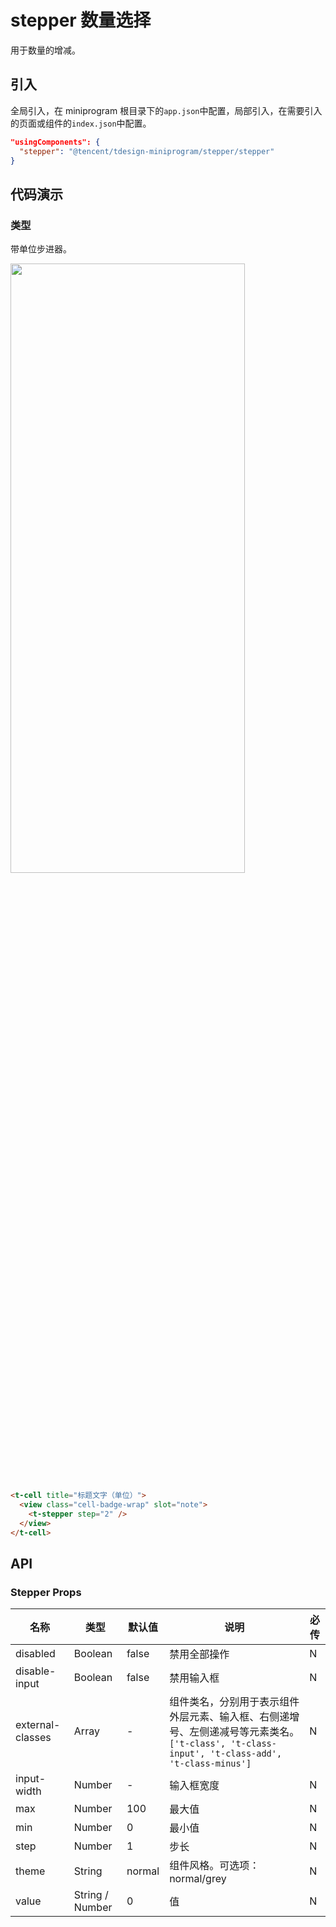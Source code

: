# stepper 数量选择

用于数量的增减。

## 引入

全局引入，在 miniprogram 根目录下的`app.json`中配置，局部引入，在需要引入的页面或组件的`index.json`中配置。

```json
"usingComponents": {
  "stepper": "@tencent/tdesign-miniprogram/stepper/stepper"
}
```

## 代码演示

### 类型

带单位步进器。

<img src="https://tdesign.gtimg.com/miniprogram/readme/stepper.png" width="375px" height="50%">

```html
<t-cell title="标题文字（单位）">
  <view class="cell-badge-wrap" slot="note">
    <t-stepper step="2" />
  </view>
</t-cell>
```

## API

### Stepper Props

| 名称             | 类型            | 默认值 | 说明                                                                                                                                         | 必传 |
| ---------------- | --------------- | ------ | -------------------------------------------------------------------------------------------------------------------------------------------- | ---- |
| disabled         | Boolean         | false  | 禁用全部操作                                                                                                                                 | N    |
| disable-input    | Boolean         | false  | 禁用输入框                                                                                                                                   | N    |
| external-classes | Array           | -      | 组件类名，分别用于表示组件外层元素、输入框、右侧递增号、左侧递减号等元素类名。`['t-class', 't-class-input', 't-class-add', 't-class-minus']` | N    |
| input-width      | Number          | -      | 输入框宽度                                                                                                                                   | N    |
| max              | Number          | 100    | 最大值                                                                                                                                       | N    |
| min              | Number          | 0      | 最小值                                                                                                                                       | N    |
| step             | Number          | 1      | 步长                                                                                                                                         | N    |
| theme            | String          | normal | 组件风格。可选项：normal/grey                                                                                                                | N    |
| value            | String / Number | 0      | 值                                                                                                                                           | N    |
